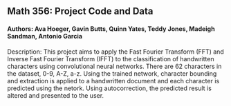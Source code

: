 ## Math 356: Project Code and Data  

#### Authors: Ava Hoeger, Gavin Butts, Quinn Yates, Teddy Jones, Madeigh Sandman, Antonio Garcia  

Description: This project aims to apply the Fast Fourier Transform (FFT) and Inverse Fast Fourier Transform (IFFT) to the classification of handwritten characters using convolutional neural networks. There are 62 characters in the dataset, 0-9, A-Z, a-z. Using the trained network, character bounding and extraction is applied to a handwritten document and each character is predicted using the netork. Using autocorrection, the predicted result is altered and presented to the user.
